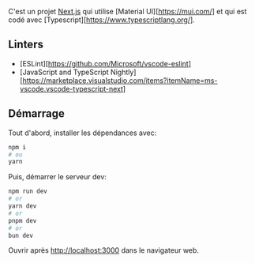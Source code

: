 C'est un projet [Next.js](https://nextjs.org/) qui utilise [Material UI][https://mui.com/] et qui est codé avec [Typescript][https://www.typescriptlang.org/].

## Linters

- [ESLint][https://github.com/Microsoft/vscode-eslint]
- [JavaScript and TypeScript Nightly][https://marketplace.visualstudio.com/items?itemName=ms-vscode.vscode-typescript-next]

## Démarrage

Tout d'abord, installer les dépendances avec:

```bash
npm i
# ou
yarn
```
Puis, démarrer le serveur dev:

```bash
npm run dev
# or
yarn dev
# or
pnpm dev
# or
bun dev
```

Ouvrir après [http://localhost:3000](http://localhost:3000) dans le navigateur web.


